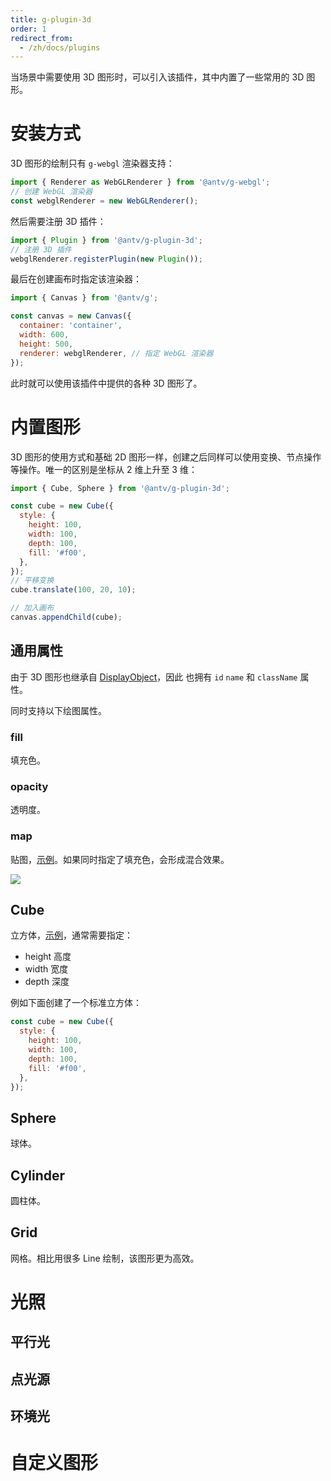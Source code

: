 ```yaml
---
title: g-plugin-3d
order: 1
redirect_from:
  - /zh/docs/plugins
---
```


当场景中需要使用 3D 图形时，可以引入该插件，其中内置了一些常用的 3D 图形。

# 安装方式

3D 图形的绘制只有 `g-webgl` 渲染器支持：

```js
import { Renderer as WebGLRenderer } from '@antv/g-webgl';
// 创建 WebGL 渲染器
const webglRenderer = new WebGLRenderer();
```

然后需要注册 3D 插件：

```js
import { Plugin } from '@antv/g-plugin-3d';
// 注册 3D 插件
webglRenderer.registerPlugin(new Plugin());
```

最后在创建画布时指定该渲染器：

```js
import { Canvas } from '@antv/g';

const canvas = new Canvas({
  container: 'container',
  width: 600,
  height: 500,
  renderer: webglRenderer, // 指定 WebGL 渲染器
});
```

此时就可以使用该插件中提供的各种 3D 图形了。

# 内置图形

3D 图形的使用方式和基础 2D 图形一样，创建之后同样可以使用变换、节点操作等操作。唯一的区别是坐标从 2 维上升至 3 维：

```js
import { Cube, Sphere } from '@antv/g-plugin-3d';

const cube = new Cube({
  style: {
    height: 100,
    width: 100,
    depth: 100,
    fill: '#f00',
  },
});
// 平移变换
cube.translate(100, 20, 10);

// 加入画布
canvas.appendChild(cube);
```

## 通用属性

由于 3D 图形也继承自 [DisplayObject](/zh/docs/api/basic/display-object)，因此 也拥有 `id` `name` 和 `className` 属性。

同时支持以下绘图属性。

### fill

填充色。

### opacity

透明度。

### map

贴图，[示例](/zh/examples/shape#cube)。如果同时指定了填充色，会形成混合效果。

![](https://gw.alipayobjects.com/mdn/rms_6ae20b/afts/img/A*5ghvQIpw3MgAAAAAAAAAAAAAARQnAQ)

## Cube

立方体，[示例](/zh/examples/shape#cube)，通常需要指定：
* height 高度
* width 宽度
* depth 深度

例如下面创建了一个标准立方体：
```js
const cube = new Cube({
  style: {
    height: 100,
    width: 100,
    depth: 100,
    fill: '#f00',
  },
});
```

## Sphere

球体。

## Cylinder

圆柱体。

## Grid

网格。相比用很多 Line 绘制，该图形更为高效。

# 光照

## 平行光

## 点光源

## 环境光

# 自定义图形
